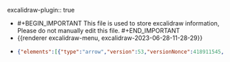 excalidraw-plugin:: true

- #+BEGIN_IMPORTANT
  This file is used to store excalidraw information, Please do not manually edit this file.
  #+END_IMPORTANT
- {{renderer excalidraw-menu, excalidraw-2023-06-28-11-28-29}}
- ```json
  {"elements":[{"type":"arrow","version":53,"versionNonce":418911545,"isDeleted":false,"id":"cJm7CFiGHJRDbw3js3j-K","fillStyle":"hachure","strokeWidth":1,"strokeStyle":"solid","roughness":1,"opacity":100,"angle":0,"x":542.2593994140625,"y":418.22344970703125,"strokeColor":"#000000","backgroundColor":"transparent","width":438.97967529296875,"height":0,"seed":246168185,"groupIds":[],"roundness":{"type":2},"boundElements":[],"updated":1687944520656,"link":null,"locked":false,"startBinding":null,"endBinding":null,"lastCommittedPoint":null,"startArrowhead":null,"endArrowhead":"arrow","points":[[0,0],[438.97967529296875,0]]},{"type":"arrow","version":36,"versionNonce":1900759289,"isDeleted":false,"id":"x5d47dvlx7-o8lrVA1QS2","fillStyle":"hachure","strokeWidth":1,"strokeStyle":"solid","roughness":1,"opacity":100,"angle":0,"x":623.2593994140625,"y":464.44219970703125,"strokeColor":"#000000","backgroundColor":"transparent","width":0,"height":268.1203155517578,"seed":573159127,"groupIds":[],"roundness":{"type":2},"boundElements":[],"updated":1687944525021,"link":null,"locked":false,"startBinding":null,"endBinding":null,"lastCommittedPoint":null,"startArrowhead":null,"endArrowhead":"arrow","points":[[0,0],[0,-268.1203155517578]]},{"type":"text","version":37,"versionNonce":1525609591,"isDeleted":false,"id":"3R0NVnSnmMfW91Cvnh_Ey","fillStyle":"hachure","strokeWidth":1,"strokeStyle":"solid","roughness":1,"opacity":100,"angle":0,"x":946.4110107421875,"y":368.12347412109375,"strokeColor":"#000000","backgroundColor":"transparent","width":13.55999755859375,"height":25,"seed":312778519,"groupIds":[],"roundness":null,"boundElements":[],"updated":1687944540556,"link":null,"locked":false,"fontSize":20,"fontFamily":1,"text":"R","textAlign":"left","verticalAlign":"top","containerId":null,"originalText":"R","lineHeight":1.25,"baseline":17},{"type":"text","version":35,"versionNonce":80753047,"isDeleted":false,"id":"OlzbyUdGTanwDYuybNytR","fillStyle":"hachure","strokeWidth":1,"strokeStyle":"solid","roughness":1,"opacity":100,"angle":0,"x":654.9468994140625,"y":451.0875244140625,"strokeColor":"#000000","backgroundColor":"transparent","width":164.0625,"height":24,"seed":405228951,"groupIds":[],"roundness":null,"boundElements":[],"updated":1687945330782,"link":null,"locked":false,"fontSize":20,"fontFamily":3,"text":"$$x = (x, 0)$$","textAlign":"left","verticalAlign":"top","containerId":null,"originalText":"$$x = (x, 0)$$","lineHeight":1.2,"baseline":19},{"type":"text","version":10,"versionNonce":295161145,"isDeleted":false,"id":"c3l-5rccF2Cy_MTwNr26n","fillStyle":"hachure","strokeWidth":1,"strokeStyle":"solid","roughness":1,"opacity":100,"angle":0,"x":806.432861328125,"y":244.8937530517578,"strokeColor":"#000000","backgroundColor":"transparent","width":82.03125,"height":24,"seed":309338423,"groupIds":[],"roundness":null,"boundElements":[],"updated":1687944693810,"link":null,"locked":false,"fontSize":20,"fontFamily":3,"text":"C = R^2","textAlign":"left","verticalAlign":"top","containerId":null,"originalText":"C = R^2","lineHeight":1.2,"baseline":19},{"id":"c7-KtbalRQc6Wuyy4lpXv","type":"text","x":821.3120611962024,"y":465.6038406913355,"width":10,"height":25,"angle":0,"strokeColor":"#000000","backgroundColor":"transparent","fillStyle":"hachure","strokeWidth":1,"strokeStyle":"solid","roughness":1,"opacity":100,"groupIds":[],"roundness":null,"seed":690218679,"version":2,"versionNonce":797177815,"isDeleted":true,"boundElements":null,"updated":1687945332141,"link":null,"locked":false,"text":"","fontSize":20,"fontFamily":1,"textAlign":"left","verticalAlign":"top","baseline":17,"containerId":null,"originalText":"","lineHeight":1.25}],"files":{},"appState":{"gridSize":null,"viewBackgroundColor":"#ffffff"}}
  ```